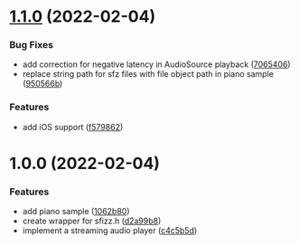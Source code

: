 # [1.1.0](https://github.com/f1yingbanana/sfizz-unity/compare/1.0.0...1.1.0) (2022-02-04)


### Bug Fixes

* add correction for negative latency in AudioSource playback ([7065406](https://github.com/f1yingbanana/sfizz-unity/commit/7065406148bcf3b8c438042cb5cd133ec74779d2))
* replace string path for sfz files with file object path in piano sample ([950566b](https://github.com/f1yingbanana/sfizz-unity/commit/950566bbbcc0f70375e5e4d266ac06c489131812))


### Features

* add iOS support ([f579862](https://github.com/f1yingbanana/sfizz-unity/commit/f579862d7141af632e8b9a3ba8492f835710afc2))

# 1.0.0 (2022-02-04)


### Features

* add piano sample ([1062b80](https://github.com/f1yingbanana/sfizz-unity/commit/1062b806ec39f8446d475cf1d400e8be2e60132a))
* create wrapper for sfizz.h ([d2a99b8](https://github.com/f1yingbanana/sfizz-unity/commit/d2a99b8a29609bc3145797e82d8567a336a6af1b))
* implement a streaming audio player ([c4c5b5d](https://github.com/f1yingbanana/sfizz-unity/commit/c4c5b5d93d761fc319f98a48d4cca41dc7be53e0))
